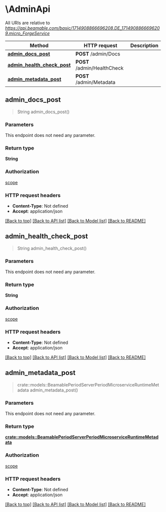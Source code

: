 # \AdminApi

All URIs are relative to *https://api.beamable.com/basic/1714908866696208.DE_1714908866696209.micro_ForgeService*

Method | HTTP request | Description
------------- | ------------- | -------------
[**admin_docs_post**](AdminApi.md#admin_docs_post) | **POST** /admin/Docs | 
[**admin_health_check_post**](AdminApi.md#admin_health_check_post) | **POST** /admin/HealthCheck | 
[**admin_metadata_post**](AdminApi.md#admin_metadata_post) | **POST** /admin/Metadata | 



## admin_docs_post

> String admin_docs_post()


### Parameters

This endpoint does not need any parameter.

### Return type

**String**

### Authorization

[scope](../README.md#scope)

### HTTP request headers

- **Content-Type**: Not defined
- **Accept**: application/json

[[Back to top]](#) [[Back to API list]](../README.md#documentation-for-api-endpoints) [[Back to Model list]](../README.md#documentation-for-models) [[Back to README]](../README.md)


## admin_health_check_post

> String admin_health_check_post()


### Parameters

This endpoint does not need any parameter.

### Return type

**String**

### Authorization

[scope](../README.md#scope)

### HTTP request headers

- **Content-Type**: Not defined
- **Accept**: application/json

[[Back to top]](#) [[Back to API list]](../README.md#documentation-for-api-endpoints) [[Back to Model list]](../README.md#documentation-for-models) [[Back to README]](../README.md)


## admin_metadata_post

> crate::models::BeamablePeriodServerPeriodMicroserviceRuntimeMetadata admin_metadata_post()


### Parameters

This endpoint does not need any parameter.

### Return type

[**crate::models::BeamablePeriodServerPeriodMicroserviceRuntimeMetadata**](beamable.server.MicroserviceRuntimeMetadata.md)

### Authorization

[scope](../README.md#scope)

### HTTP request headers

- **Content-Type**: Not defined
- **Accept**: application/json

[[Back to top]](#) [[Back to API list]](../README.md#documentation-for-api-endpoints) [[Back to Model list]](../README.md#documentation-for-models) [[Back to README]](../README.md)

